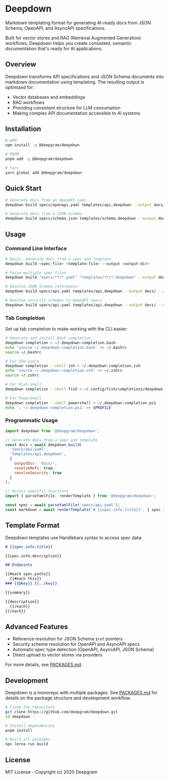 # Deepdown

Markdown templating format for generating AI-ready docs from JSON Schema, OpenAPI, and AsyncAPI specifications.

Built for vector stores and RAG (Retrieval Augmented Generation) workflows, Deepdown helps you create consistent, semantic documentation that's ready for AI applications.

## Overview

Deepdown transforms API specifications and JSON Schema documents into markdown documentation using templating. The resulting output is optimized for:

- Vector databases and embeddings
- RAG workflows
- Providing consistent structure for LLM consumption
- Making complex API documentation accessible to AI systems

## Installation

```bash
# NPM
npm install -g @deepgram/deepdown

# PNPM
pnpm add -g @deepgram/deepdown

# Yarn
yarn global add @deepgram/deepdown
```

## Quick Start

```bash
# Generate docs from an OpenAPI spec
deepdown build specs/openapi.yaml templates/api.deepdown --output docs/

# Generate docs from a JSON Schema
deepdown build specs/schema.json templates/schema.deepdown --output docs/
```

## Usage

### Command Line Interface

```bash
# Basic: Generate docs from a spec and template
deepdown build <spec-file> <template-file> --output <output-dir>

# Parse multiple spec files
deepdown build "specs/**/*.yaml" "templates/**/*.deepdown" --output docs/

# Resolve JSON Schema references
deepdown build specs/api.yaml templates/api.deepdown --output docs/ --resolve-refs

# Resolve security schemes in OpenAPI specs
deepdown build specs/api.yaml templates/api.deepdown --output docs/ --resolve-refs --resolve-security
```

### Tab Completion

Set up tab completion to make working with the CLI easier:

```bash
# Generate and install Bash completion
deepdown completion > ~/.deepdown-completion.bash
echo 'source ~/.deepdown-completion.bash' >> ~/.bashrc
source ~/.bashrc

# For ZSH users
deepdown completion --shell zsh > ~/.deepdown-completion.zsh
echo 'source ~/.deepdown-completion.zsh' >> ~/.zshrc
source ~/.zshrc

# For Fish shell
deepdown completion --shell fish > ~/.config/fish/completions/deepdown.fish

# For PowerShell
deepdown completion --shell powershell > ~/.deepdown-completion.ps1
echo '. ~/.deepdown-completion.ps1' >> $PROFILE
```

### Programmatic Usage

```javascript
import deepdown from '@deepgram/deepdown';

// Generate docs from a spec and template
const docs = await deepdown.build(
  'specs/api.yaml',
  'templates/api.deepdown',
  { 
    outputDir: 'docs/',
    resolveRefs: true,
    resolveSecurity: true
  }
);

// Access specific functions
import { parseYamlFile, renderTemplate } from '@deepgram/deepdown';

const spec = await parseYamlFile('specs/api.yaml');
const markdown = await renderTemplate('# {{spec.info.title}}', { spec });
```

## Template Format

Deepdown templates use Handlebars syntax to access spec data:

```markdown
# {{spec.info.title}}

{{spec.info.description}}

## Endpoints

{{#each spec.paths}}
  {{#each this}}
### {{@key}} {{../key}}

{{summary}}

{{description}}
  {{/each}}
{{/each}}
```

## Advanced Features

- Reference resolution for JSON Schema `$ref` pointers
- Security scheme resolution for OpenAPI and AsyncAPI specs
- Automatic spec type detection (OpenAPI, AsyncAPI, JSON Schema)
- Direct upload to vector stores via providers

For more details, see [PACKAGES.md](PACKAGES.md).

## Development

Deepdown is a monorepo with multiple packages. See [PACKAGES.md](PACKAGES.md) for details on the package structure and development workflow.

```bash
# Clone the repository
git clone https://github.com/deepgram/deepdown.git
cd deepdown

# Install dependencies
pnpm install

# Build all packages
npx lerna run build
```

## License

MIT License - Copyright (c) 2025 Deepgram
